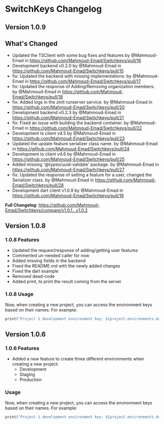 # SwitchKeys Changelog

## Version 1.0.9

## What's Changed

* Updated the TSClient with some bug fixes and features by @Mahmoud-Emad in <https://github.com/Mahmoud-Emad/Switchkeys/pull/16>
* Development backend v0.2.0 by @Mahmoud-Emad in <https://github.com/Mahmoud-Emad/Switchkeys/pull/15>
* fix: Updated the backend with missing implementations: by @Mahmoud-Emad in <https://github.com/Mahmoud-Emad/Switchkeys/pull/17>
* fix: Updated the response of Adding/Removing organization members: by @Mahmoud-Emad in <https://github.com/Mahmoud-Emad/Switchkeys/pull/18>
* fix: Added logs in the zinit runserver service. by @Mahmoud-Emad in <https://github.com/Mahmoud-Emad/Switchkeys/pull/20>
* Development backend v0.2.3 by @Mahmoud-Emad in <https://github.com/Mahmoud-Emad/Switchkeys/pull/21>
* fix: Fixed an issue with building the backend container. by @Mahmoud-Emad in <https://github.com/Mahmoud-Emad/Switchkeys/pull/22>
* Development ts client v4.5 by @Mahmoud-Emad in <https://github.com/Mahmoud-Emad/Switchkeys/pull/23>
* Updated the update feature serializer class name. by @Mahmoud-Emad in <https://github.com/Mahmoud-Emad/Switchkeys/pull/24>
* Development ts client v4.6 by @Mahmoud-Emad in <https://github.com/Mahmoud-Emad/Switchkeys/pull/25>
* Added missing '@types/uuid-validate' package. by @Mahmoud-Emad in <https://github.com/Mahmoud-Emad/Switchkeys/pull/27>
* fix: Updated the response of setting a feature for a user, changed the Serializer class. by @Mahmoud-Emad in <https://github.com/Mahmoud-Emad/Switchkeys/pull/28>
* Development dart client v1.0.9 by @Mahmoud-Emad in <https://github.com/Mahmoud-Emad/Switchkeys/pull/19>

**Full Changelog**: <https://github.com/Mahmoud-Emad/Switchkeys/compare/v1.0.1...v1.0.2>

## Version 1.0.8

### 1.0.8 Features

* Updated the request/response of adding/getting user features
* Commented un-needed caller for now
* Added missing fields in the backend
* Fixed the README.md with the newly added changes
* Fixed the dart example
* Removed dead-code
* Added print, to print the result coming from the server

### 1.0.8 Usage

Now, when creating a new project, you can access the environment keys based on their names. For example:

```dart
print("Project 1 development environment key: ${project.environments.development.environmentKey}.");
```

## Version 1.0.6

### 1.0.6 Features

* Added a new feature to create three different environments when creating a new project:
  * Development
  * Staging
  * Production

### Usage

Now, when creating a new project, you can access the environment keys based on their names. For example:

```dart
print("Project 1 development environment key: ${project.environments.development.environmentKey}.");
```
